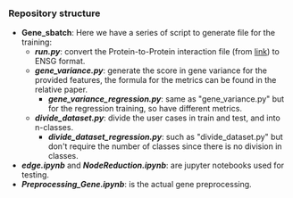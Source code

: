 ### Repository structure

- **Gene_sbatch**: Here we have a series of script to generate file for the training:
    - **_run.py_**: convert the Protein-to-Protein interaction file (from [link](https://string-db.org)) to ENSG format.
    - **_gene_variance.py_**: generate the score in gene variance for the provided features, the formula for the metrics can be found in the relative paper.
        - **_gene_variance_regression.py_**: same as "gene_variance.py" but for the regression training, so have different metrics.
    - **_divide_dataset.py_**: divide the user cases in train and test, and into n-classes.
        - **_divide_dataset_regression.py_**: such as "divide_dataset.py" but don't require the number of classes since there is no division in classes.
- **_edge.ipynb_** and **_NodeReduction.ipynb_**: are jupyter notebooks used for testing.
- **_Preprocessing_Gene.ipynb_**: is the actual gene preprocessing.